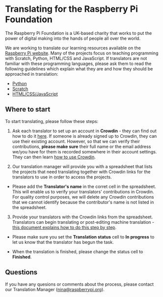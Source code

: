 # Translating for the Raspberry Pi Foundation 

The Raspberry Pi Foundation is a UK-based charity that works to put the power of digital making into the hands of people all over the world. 

We are working to translate our learning resources available on the [Raspberry Pi website](https://projects.raspberrypi.org/en/). Many of the projects focus on teaching programming with Scratch, Python, HTML/CSS and JavaScript. If translators are not familiar with these programming languages, please ask them to read the following guidelines which explain what they are and how they should be approached in translation:

-	[Python](https://github.com/ninaszymor/Raspberry-Pi-Translation-Guide/blob/master/Technologies/Translating%20Python.md)
- [Scratch](https://github.com/ninaszymor/Raspberry-Pi-Translation-Guide/blob/master/Technologies/Translating%20Scratch.md)
- [HTML/CSS/JavaScript](https://github.com/ninaszymor/Raspberry-Pi-Translation-Guide/blob/master/Technologies/Translating%20HTML.md)

## Where to start

To start translating, please follow these steps:

1. Ask each translator to set up an account in **Crowdin** - they can find out how to do it [here](https://github.com/ninaszymor/Raspberry-Pi-Translation-Guide/blob/master/Tools/Crowdin%20account.md). If someone is already signed up to Crowdin, they can use their existing account. However, so that we can verify their contributions, **please make sure** their full name or the email address we/you have for them is recorded somewhere in their account settings. They can then learn [how to use Crowdin](https://github.com/ninaszymor/Raspberry-Pi-Translation-Guide/blob/master-professionals/Tools/Crowdin.md).

2. Our translation manager will provide you with a spreadsheet that lists the projects that need translating together with Crowdin links for the translators to use in order to access the projects. 

+ Please add the **Translator's name** in the corret cell in the spreadsheet. This will enable us to verify your translators' contributions in Crowdin. For quality control purposes, we will delete any Crowdin contributions that we cannot identify because the contributor's name is not listed in the spreadsheet.

3. Provide your translators with the Crowdin links from the spreadsheet. Translators can begin translating or post-editing machine translation - [this document explains how to do this step by step](https://github.com/ninaszymor/Raspberry-Pi-Translation-Guide/blob/master-professionals/Tools/Files%20in%20Crowdin.md).

* Please make sure you set the **Translation status** cell to **In progress** to let us know that the translator has begun the task.

* When the translation is finished, please change the status cell to **Finished**. 

## Questions

If you have any quesions or comments about the process, please contact our Translation Manager (nina@raspberrypi.org).
